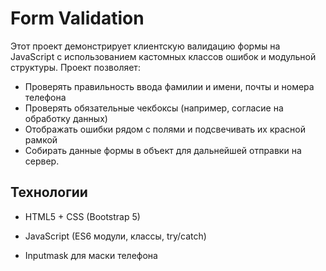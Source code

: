# Form Validation

Этот проект демонстрирует клиентскую валидацию формы на JavaScript с использованием кастомных классов ошибок и модульной структуры.
Проект позволяет:

- Проверять правильность ввода фамилии и имени, почты и номера телефона
- Проверять обязательные чекбоксы (например, согласие на обработку данных)
- Отображать ошибки рядом с полями и подсвечивать их красной рамкой
- Собирать данные формы в объект для дальнейшей отправки на сервер.

## Технологии

- HTML5 + CSS (Bootstrap 5)

- JavaScript (ES6 модули, классы, try/catch)

- Inputmask для маски телефона

